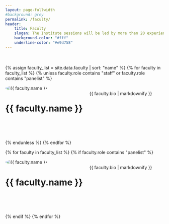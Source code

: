 ```yaml
---
layout: page-fullwidth
#background: grey
permalink: /faculty/
header:
    title: Faculty
    slogan: The Institute sessions will be led by more than 20 experienced academics and community partners, offering a breadth of complementary skill sets and areas of expertise that will provide participants rich opportunities for engagement
    background-color: "#fff"
    underline-color: "#e9d758"
---
```


<div class="faculty-list" style="margin: 3rem 0 0 0;">

{% assign faculty_list = site.data.faculty | sort: "name" %}
{% for faculty in faculty_list %}
  {% unless faculty.role contains "staff" or faculty.role contains "panelist" %}

<div class="row" style="margin-bottom: 4rem; align-items: center;">

<div class="medium-4 columns" style="padding-right: 50px;">
	<img src="../images/people/{{ faculty.img }}" alt="{{ faculty.name }}" style="max-width: 200px; border-radius: 50%;"/>
</div>

<div class="medium-8 columns">
	<h1 style="font-weight: bold;">{{ faculty.name }}</h1>
	{{ faculty.bio | markdownify }}	
</div>



</div>

{% endunless %}
{% endfor %} 


{% for faculty in faculty_list %}
  {% if faculty.role contains "panelist" %}

<div class="row" style="margin-bottom: 4rem; align-items: center;">

<div class="medium-4 columns" style="padding-right: 50px;">
  <img src="../images/people/{{ faculty.img }}" alt="{{ faculty.name }}" style="max-width: 200px; border-radius: 50%;"/>
</div>

<div class="medium-8 columns">
  <h1 style="font-weight: bold;">{{ faculty.name }}</h1>
  {{ faculty.bio | markdownify }} 
</div>



</div>

{% endif %}
{% endfor %} 
<div>